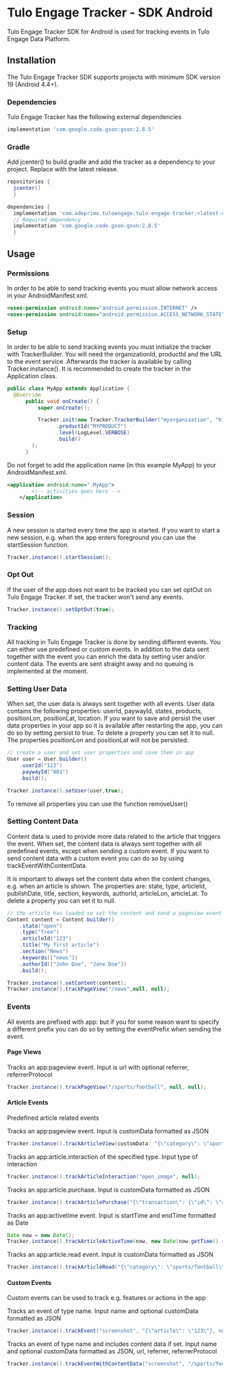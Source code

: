 # Tulo Engage Tracker - SDK Android
Tulo Engage Tracker SDK for Android is used for tracking events in Tulo Engage Data Platform.

## Installation
The Tulo Engage Tracker SDK supports projects with minimum SDK version 19 (Android 4.4+).

### Dependencies
Tulo Engage Tracker has the following external dependencies

```groovy
implementation 'com.google.code.gson:gson:2.8.5'
```

### Gradle

Add jcenter() to build.gradle and add the tracker as a dependency to your project. Replace <latest-version> with the latest release.

```groovy
repositories {
  jcenter()
  }
```

```groovy
dependencies {
  implementation 'com.adeprimo.tuloengage:tulo-engage-tracker:<latest-version>'
  // Required dependency
  implementation 'com.google.code.gson:gson:2.8.5'
  }
```

## Usage
### Permissions
In order to be able to send tracking events you must allow network access in your AndroidManifest.xml.

```xml
<uses-permission android:name="android.permission.INTERNET" />
<uses-permission android:name="android.permission.ACCESS_NETWORK_STATE"/>
```
### Setup
In order to be able to send tracking events you must initialize the tracker with TrackerBuilder. You will need the organizationId, productId and the URL to the event service.
Afterwards the tracker is available by calling Tracker.instance().
It is recommended to create the tracker in the Application class.

```java
public class MyApp extends Application {
  @Override
      public void onCreate() {
          super.onCreate();

          Tracker.init(new Tracker.TrackerBuilder("myorganisation", "http://user-event-service.com/api/v1/events", this.getApplicationContext())
                .productId("MYPRODUCT")
                .level(LogLevel.VERBOSE)
                .build()
        );
      }
```
Do not forget to add the application name (in this example MyApp) to your AndroidManifest.xml.
```xml
<application android:name=".MyApp">
        <!-- activities goes here -->
    </application>
```

### Session
A new session is started every time the app is started. If you want to start a new session, e.g. when the app enters foreground you can use the startSession function.
```java
Tracker.instance().startSession();
```

### Opt Out
If the user of the app does not want to be tracked you can set optOut on Tulo Engage Tracker. If set, the tracker won't send any events.
```java
Tracker.instance().setOptOut(true);
```

### Tracking
All tracking in Tulo Engage Tracker is done by sending different events. You can either use predefined or custom events. In addition to the data sent together with the event you can enrich the data by setting user and/or content data. The events are sent straight away and no queuing is implemented at the moment.

### Setting User Data
When set, the user data is always sent together with all events. User data contains the following properties: userId, paywayId, states, products, positionLon, positionLat, location. If you want to save and persist the user data properties in your app so it is available after restarting the app, you can do so by setting persist to true. To delete a property you can set it to null. The properties positionLon and positionLat will not be persisted.
```java
// create a user and set user properties and save them in app
User user = User.builder()
    .userId("123")
    .paywayId("001")
    .build();

Tracker.instance().setUser(user,true);
```
To remove all properties you can use the function removeUser()

### Setting Content Data
Content data is used to provide more data related to the article that triggers the event. When set, the content data is always sent together with all predefined events, except when sending a custom event. If you want to send content data with a custom event you can do so by using trackEventWithContentData.

It is important to always set the content data when the content changes, e.g. when an article is shown. The properties are: state, type, articleId, publishDate, title, section, keywords, authorId, articleLon, articleLat. To delete a property you can set it to null.
```java
// the article has loaded so set the content and send a pageview event
Content content = Content.builder()
    .state("open")
    .type("free")
    .articleId("123")
    .title("My first article")
    .section("News")
    .keywords(["news"])
    .authorId(["John Doe", "Jane Doe"])
    .build();

Tracker.instance().setContent(content);
Tracker.instance().trackPageView("/news",null, null);
```
### Events
All events are prefixed with app: but if you for some reason want to specify a different prefix you can do so by setting the eventPrefix when sending the event.
#### Page Views
Tracks an app:pageview event. Input is url with optional referrer, referrerProtocol
```java
Tracker.instance().trackPageView("/sports/football", null, null);
```
#### Article Events
Predefined article related events

Tracks an app:pageview event. Input is customData formatted as JSON
```java
Tracker.instance().trackArticleView(customData: "{\"category\": \"sports/football\"}", null);
```
Tracks an app:article.interaction of the specified type. Input type of interaction
```java
Tracker.instance().trackArticleInteraction("open_image", null);
```
Tracks an app:article.purchase. Input is customData formatted as JSON
```java
Tracker.instance().trackArticlePurchase("{\"transaction\": {\"id\": \"abc123\",\"revenue\": \"99.90\"}}", null);
```
Tracks an app:activetime event. Input is startTime and endTime formatted as Date
```java
Date now = new Date();
Tracker.instance().trackArticleActiveTime(now, new Date(now.getTime() + 10000), null);
```
Tracks an app:article.read event. Input is customData formatted as JSON
```java
Tracker.instance().trackArticleRead("{\"category\": \"sports/football\"}", null);
```
#### Custom Events
Custom events can be used to track e.g. features or actions in the app

Tracks an event of type name. Input name and optional customData formatted as JSON
```java
Tracker.instance().trackEvent("screenshot", "{\"article\": \"123\"}, null);
```
Tracks an event of type name and includes content data if set. Input name and optional customData formatted as JSON, url, referrer, referrerProtocol
```java
Tracker.instance().trackEventWithContentData("screenshot", "/sports/football", null);
```
